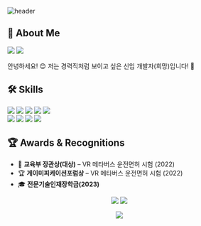 ![header](https://capsule-render.vercel.app/api?type=waving&color=auto&text=Mayone's%20Github&height=200&fontAlignY=35)
<!-- <a href="https://velog.io/@mayone6063" target="_blank"><img src="https://img.shields.io/badge/Velog-20C997?style=flat-square&logo=Velog&logoColor=white"/></a> -->
## 💬 About Me
<a href="mailto:mayone6063@kakao.com" target="_blank"><img src="https://img.shields.io/badge/mayone6063@kakao.com-FFCD00?style=for-the-badge&logo=Mail.Ru&logoColor=black"/></a>
<a href="https://www.instagram.com/99_jeongyeon/" target="_blank"><img src="https://img.shields.io/badge/@99_jeongyeon-E4405F?style=for-the-badge&logo=Instagram&logoColor=white"/></a>
 
안녕하세요! 😊 저는 경력직처럼 보이고 싶은 신입 개발자(희망)입니다! 🌟<br/>
## 🛠️ Skills
<img src="https://img.shields.io/badge/Python-3776AB?style=for-the-badge&logo=Python&logoColor=white"/> <img src="https://img.shields.io/badge/JavaScript-F7DF1E?style=for-the-badge&logo=Javascript&logoColor=ffffff"/> <img src="https://img.shields.io/badge/Spring Boot-6DB33F?style=for-the-badge&logo=springboot&logoColor=white"/> <img src="https://img.shields.io/badge/MariaDB-003545?style=for-the-badge&logo=mariadb&logoColor=white"/> <img src="https://img.shields.io/badge/Unity-000000?style=for-the-badge&logo=Unity&logoColor=white"/>
<br/>
<img src="https://img.shields.io/badge/Arduino-00979D?style=for-the-badge&logo=Arduino&logoColor=white"/> <img src="https://img.shields.io/badge/PHP-777BB4?style=for-the-badge&logo=PHP&logoColor=white"/> <img src="https://img.shields.io/badge/Linux-FCC624?style=for-the-badge&logo=Linux&logoColor=black"/> <img src="https://img.shields.io/badge/Notion-000000?style=for-the-badge&logo=Notion&logoColor=white"/>


## 🏆 Awards & Recognitions

- 🥇 **교육부 장관상(대상)** – VR 메타버스 운전면허 시험 (2022)
- 🏆 **게이미피케이션포럼상** – VR 메타버스 운전면허 시험 (2022)
- 🎓 **전문기술인재장학금(2023)**

<p align="center">
<img src="http://mazassumnida.wtf/api/v2/generate_badge?boj=mayone6063"> <img src="http://mazandi.herokuapp.com/api?handle=mayone6063&theme=cold">
</p>

<!--아직 미완성된 기능입니다. 사용하지 말아주세요 ㅜㅜ -->
<p align="center">
<img src="http://mayonedev.com:8000/api/boj/mayone6063/">
</p>
